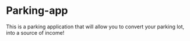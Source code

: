 # Parking-app
This is a parking application that will allow you to convert your parking lot, into a source of income!
